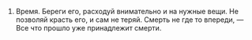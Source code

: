 1. Время. Береги его, расходуй внимательно и на нужные вещи. Не позволяй красть его, и сам не теряй. Смерть не где то впереди, — Все что прошло уже принадлежит смерти.
